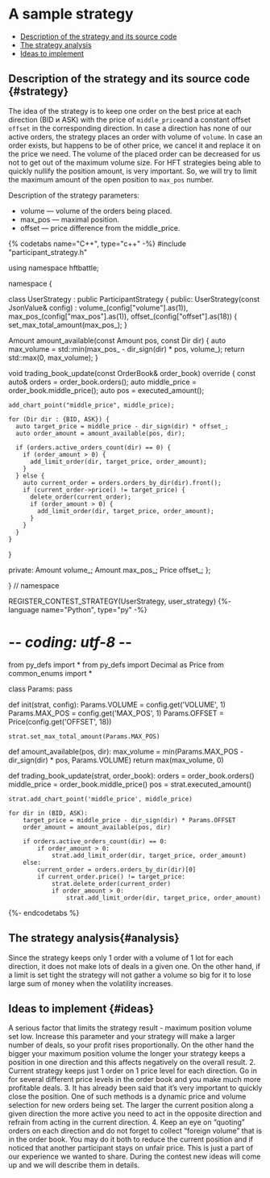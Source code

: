 # A sample strategy

- [Description of the strategy and its source code](#strategy)
- [The strategy analysis](#analysis)
- [Ideas to implement](#ideas)

## Description of the strategy and its source code {#strategy}

The idea of the strategy is to keep one order on the best price at each direction (BID и ASK) with the price of `middle_price`and a constant offset `offset` in the corresponding direction.
In case a direction has none of our active orders, the strategy places an order with volume of `volume`.
In case an order exists, but happens to be of other price, we cancel it and replace it on the price we need.
The volume of the placed order can be decreased for us not to get out of the maximum volume size.
For HFT strategies being able to quickly nullify the position amount, is very important.
So, we will try to limit the maximum amount of the open position to `max_pos` number.

Description of the strategy parameters:

- volume — volume of the orders being placed.
- max_pos — maximal position.
- offset — price difference from the middle_price.

{% codetabs name="C++", type="c++" -%}
#include "participant_strategy.h"

using namespace hftbattle;

namespace {

class UserStrategy : public ParticipantStrategy {
public:
  UserStrategy(const JsonValue& config) :
      volume_(config["volume"].as<Amount>(1)),
      max_pos_(config["max_pos"].as<Amount>(1)),
      offset_(config["offset"].as<Price>(18)) {
    set_max_total_amount(max_pos_);
  }

  Amount amount_available(const Amount pos, const Dir dir) {
    auto max_volume = std::min(max_pos_ - dir_sign(dir) * pos, volume_);
    return std::max(0, max_volume);
  }

  void trading_book_update(const OrderBook& order_book) override {
    const auto& orders = order_book.orders();
    auto middle_price = order_book.middle_price();
    auto pos = executed_amount();

    add_chart_point("middle_price", middle_price);

    for (Dir dir : {BID, ASK}) {
      auto target_price = middle_price - dir_sign(dir) * offset_;
      auto order_amount = amount_available(pos, dir);

      if (orders.active_orders_count(dir) == 0) {
        if (order_amount > 0) {
          add_limit_order(dir, target_price, order_amount);
        }
      } else {
        auto current_order = orders.orders_by_dir(dir).front();
        if (current_order->price() != target_price) {
          delete_order(current_order);
          if (order_amount > 0) {
            add_limit_order(dir, target_price, order_amount);
          }
        }
      }
    }
  }

private:
  Amount volume_;
  Amount max_pos_;
  Price offset_;
};

}  // namespace

REGISTER_CONTEST_STRATEGY(UserStrategy, user_strategy)
{%- language name="Python", type="py" -%}
# -*- coding: utf-8 -*-

from py_defs import *
from py_defs import Decimal as Price
from common_enums import *


class Params:
    pass


def init(strat, config):
    Params.VOLUME = config.get('VOLUME', 1)
    Params.MAX_POS = config.get('MAX_POS', 1)
    Params.OFFSET = Price(config.get('OFFSET', 18))

    strat.set_max_total_amount(Params.MAX_POS)


def amount_available(pos, dir):
    max_volume = min(Params.MAX_POS - dir_sign(dir) * pos, Params.VOLUME)
    return max(max_volume, 0)


def trading_book_update(strat, order_book):
    orders = order_book.orders()
    middle_price = order_book.middle_price()
    pos = strat.executed_amount()

    strat.add_chart_point('middle_price', middle_price)

    for dir in (BID, ASK):
        target_price = middle_price - dir_sign(dir) * Params.OFFSET
        order_amount = amount_available(pos, dir)

        if orders.active_orders_count(dir) == 0:
            if order_amount > 0:
                strat.add_limit_order(dir, target_price, order_amount)
        else:
            current_order = orders.orders_by_dir(dir)[0]
            if current_order.price() != target_price:
                strat.delete_order(current_order)
                if order_amount > 0:
                    strat.add_limit_order(dir, target_price, order_amount)
{%- endcodetabs %}

## The strategy analysis{#analysis}

Since the strategy keeps only 1 order with a volume of 1 lot for each direction, it does not make lots of deals in a given one.
On the other hand, if a limit is set tight the strategy will not gather a volume so big for it to lose large sum of money when the volatility increases.

## Ideas to implement {#ideas}

A serious factor that limits the strategy result - maximum position volume set low.
Increase this parameter and your strategy will make a larger number of deals, so your profit rises proportionally.
On the other hand the bigger your maximum position volume the longer your strategy keeps a position in one direction and this affects negatively on the overall result.
2. Current strategy keeps just 1 order on 1 price level for each direction.
  Go in for several different price levels in the order book and you make much more profitable deals.
3. It has already been said that it’s very important to quickly close the position.
One of such methods is a dynamic price and volume selection for new orders being set.
The larger the current position along a given direction the more active you need to act in the opposite direction and refrain from acting in the current direction.
4. Keep an eye on “quoting” orders on each direction and do not forget to collect “foreign volume” that is in the order book.
You may do it both to reduce the current position and if noticed that another participant stays on unfair price.
This is just a part of our experience we wanted to share.
During the contest new ideas will come up and we will describe them in details.
